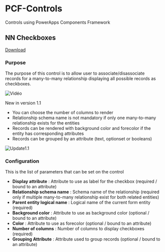 # PCF-Controls
Controls using PowerApps Components Framework

## NN Checkboxes

[Download](https://github.com/MscrmTools/PCF-Controls/releases/)

### Purpose
The purpose of this control is to allow user to associate/disassociate records for a many-to-many relationship displaying all possible records as checkboxes.

![Vidéo](https://github.com/MscrmTools/PCF-Controls/blob/master/NNCheckboxes/Screenshots/video.gif?raw=true)

New in version 1.1
- You can choose the number of columns to render
- Relationship schema name is not mandatory if only one many-to-many relationship exists for the entities
- Records can be rendered with background color and forecolor if the entity has corresponding attributes
- Records can be grouped by an attribute (text, optionset or booleans)

![Update1.1](https://github.com/MscrmTools/PCF-Controls/blob/master/NNCheckboxes/Screenshots/ColorAndGroups.png?raw=true)

### Configuration

This is the list of parameters that can be set on the control

* **Display attribute** : Attribute to use as label for the checkbox (required / bound to an attribute)
* **Relationship schema name** : Schema name of the relationship (required only if multiple many-to-many relationship exist for both related entities)
* **Parent entity logical name** : Logical name of the current form entity (required)
* **Background color** : Attribute to use as background color (optional / bound to an attribute)
* **Color** : Attribute to use as forecolor (optional / bound to an attribute)
* **Number of columns** : Number of columns to display checkboxes (required)
* **Grouping Attribute** : Attribute used to group records (optional / bound to an attribute)
